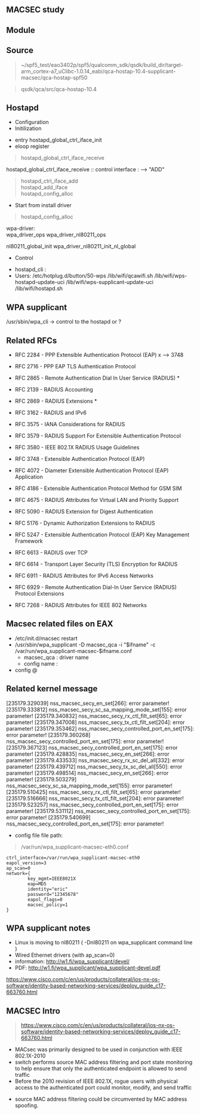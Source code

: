 
## MACSEC study


## Module

## Source 
> ~/spf5_test/eao3402p/spf5/qualcomm_sdk/qsdk/build_dir/target-arm_cortex-a7_uClibc-1.0.14_eabi/qca-hostap-10.4-supplicant-macsec/qca-hostap-spf50

> qsdk/qca/src/qca-hostap-10.4



## Hostapd
* Configuration 
* Initilization 
- entry
  hostapd_global_ctrl_iface_init  
- eloop register  
> hostapd_global_ctrl_iface_receive

hostapd_global_ctrl_iface_receive
 :: control interface : 
 --> "ADD"
> hostapd_ctrl_iface_add  
> hostapd_add_iface  
> hostapd_config_alloc


- Start from install driver
> hostapd_config_alloc


wpa-driver:  
wpa_driver_ops wpa_driver_nl80211_ops

nl80211_global_init
wpa_driver_nl80211_init_nl_global


* Control
- hostapd_cli :
- Users:
/etc/hotplug.d/button/50-wps
/lib/wifi/qcawifi.sh
/lib/wifi/wps-hostapd-update-uci
/lib/wifi/wps-supplicant-update-uci
/lib/wifi/hostapd.sh



## WPA supplicant

/usr/sbin/wpa_cli -> control to the hostapd or ?



## Related RFCs

- RFC 2284 - PPP Extensible Authentication Protocol (EAP) x --> 3748
- RFC 2716 - PPP EAP TLS Authentication Protocol 
- RFC 2865 - Remote Authentication Dial In User Service (RADIUS)   *
- RFC 2139 - RADIUS Accounting
- RFC 2869 - RADIUS Extensions *
- RFC 3162 - RADIUS and IPv6
- RFC 3575 - IANA Considerations for RADIUS  
- RFC 3579 - RADIUS Support For Extensible Authentication Protocol
- RFC 3580 - IEEE 802.1X RADIUS Usage Guidelines
- RFC 3748 - Extensible Authentication Protocol (EAP)
- RFC 4072 - Diameter Extensible Authentication Protocol (EAP) Application
- RFC 4186 - Extensible Authentication Protocol Method for GSM SIM
- RFC 4675 - RADIUS Attributes for Virtual LAN and Priority Support
- RFC 5090 - RADIUS Extension for Digest Authentication 
- RFC 5176 - Dynamic Authorization Extensions to RADIUS
- RFC 5247 - Extensible Authentication Protocol (EAP) Key Management Framework

- RFC 6613 - RADIUS over TCP 
- RFC 6614 - Transport Layer Security (TLS) Encryption for RADIUS
- RFC 6911 - RADIUS Attributes for IPv6 Access Networks 

- RFC 6929 -  Remote Authentication Dial-In User Service (RADIUS)
                          Protocol Extensions


- RFC 7268 - RADIUS Attributes for IEEE 802 Networks



## Macsec related files on EAX

* /etc/init.d/macsec restart
* /usr/sbin/wpa_supplicant -D macsec_qca -i "$ifname" -c /var/run/wpa_supplicant-macsec-$ifname.conf
  - macsec_qca : driver name
  - config name : 
* config @ 



## Related kernel message

[235179.329039] nss_macsec_secy_en_set[266]: error parameter!
[235179.333812] nss_macsec_secy_sc_sa_mapping_mode_set[155]: error parameter!
[235179.340832] nss_macsec_secy_rx_ctl_filt_set[65]: error parameter!
[235179.347008] nss_macsec_secy_tx_ctl_filt_set[204]: error parameter!
[235179.353462] nss_macsec_secy_controlled_port_en_set[175]: error parameter!
[235179.360268] nss_macsec_secy_controlled_port_en_set[175]: error parameter!
[235179.367123] nss_macsec_secy_controlled_port_en_set[175]: error parameter!
[235179.428835] nss_macsec_secy_en_set[266]: error parameter!
[235179.433533] nss_macsec_secy_rx_sc_del_all[332]: error parameter!
[235179.439712] nss_macsec_secy_tx_sc_del_all[550]: error parameter!
[235179.498514] nss_macsec_secy_en_set[266]: error parameter!
[235179.503279] nss_macsec_secy_sc_sa_mapping_mode_set[155]: error parameter!
[235179.510425] nss_macsec_secy_rx_ctl_filt_set[65]: error parameter!
[235179.516666] nss_macsec_secy_tx_ctl_filt_set[204]: error parameter!
[235179.523257] nss_macsec_secy_controlled_port_en_set[175]: error parameter!
[235179.531112] nss_macsec_secy_controlled_port_en_set[175]: error parameter!
[235179.540699] nss_macsec_secy_controlled_port_en_set[175]: error parameter!

* config file
 file path:
> /var/run/wpa_supplicant-macsec-eth0.conf

```
ctrl_interface=/var/run/wpa_supplicant-macsec-eth0
eapol_version=3
ap_scan=0
network={
        key_mgmt=IEEE8021X
        eap=MD5
        identity="eric"
        password="12345678"
        eapol_flags=0
        macsec_policy=1
}

```

## WPA supplicant notes

* Linux is moving to nl80211 ( -Dnl80211 on wpa_supplicant command line )
* Wired Ethernet drivers (with ap_scan=0)
* information: http://w1.fi/wpa_supplicant/devel/
* PDF: http://w1.fi/wpa_supplicant/wpa_supplicant-devel.pdf

https://www.cisco.com/c/en/us/products/collateral/ios-nx-os-software/identity-based-networking-services/deploy_guide_c17-663760.html



## MACSEC Intro
> https://www.cisco.com/c/en/us/products/collateral/ios-nx-os-software/identity-based-networking-services/deploy_guide_c17-663760.html


* MACsec was primarily designed to be used in conjunction with IEEE 802.1X-2010
* switch performs source MAC address filtering and port state monitoring to help ensure that only the authenticated endpoint is allowed to send traffic
* Before the 2010 revision of IEEE 802.1X,  rogue users with physical access to the authenticated port could monitor, modify, and send traffic
 - source MAC address filtering could be circumvented by MAC address spoofing.


